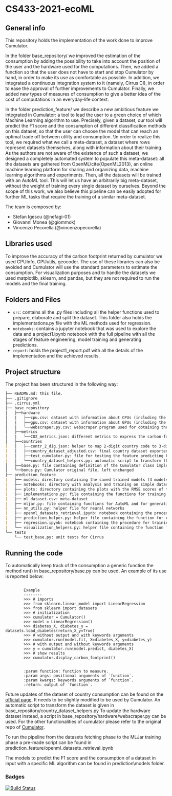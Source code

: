 # CS433-2021-ecoML

## General info

This repository holds the implementation of the work done to improve Cumulator.

In the folder base_repository/ we improved the estimation of the consumption by adding the possibility to take into account the position of the user and the hardware used for the computations.
Then, we added a function so that the user does not have to start and stop Cumulator by hand, in order to make its use as comfortable as possible.
In addition, we integrated a continuous integration system to it (namely, Cirrus CI), in order to ease the approval of further improvements to Cumulator. 
Finally, we added new types of measures of consumption to give a better idea of the cost of computations in an everyday-life context.

In the folder prediction_feature/ we describe a new ambitious feature we integrated in Cumulator: a tool to lead the user to a green choice of which Machine Learning algorithm to use. Precisely, given a dataset, our tool will predict the F1 score and the consumption of different classification methods on this dataset, so that the user can choose the model that can reach an optimal trade off between utility and consumption.
\In order to realize this tool, we required what we call a meta-dataset, a dataset where rows represent datasets themselves, along with information about their training. As the authors are not aware of the existence of such a dataset, we designed a completely automated system to populate this meta-dataset: all the datasets are gathered from OpenML\cite{OpenML2013}, an online machine learning platform for sharing and organizing data, machine learning algorithms and experiments. Then, all the datasets will be trained with an AutoML tool. This will let us have an arbitrarily big meta-dataset, without the weight of training every single dataset by ourselves.
Beyond the scope of this work, we also believe this pipeline can be easily adopted for further ML tasks that require the training of a similar meta-dataset.

The team is composed by:

* Stefan Igescu (@nefagi-01)
* Giovanni Monea (@giommok)
* Vincenzo Pecorella (@vincenzopecorella)

## Libraries used
To improve the accuracy of the carbon footprint returned by cumulator we used CPUInfo, GPUutils, geocoder. The use of these libraries can also be avoided and Cumulator will use the standard parameters to estimate the consumption.
For visualization purposes and to handle the datasets we used matplotlib, sklearn, and pandas, but they are not required to run the models and the final training.


## Folders and Files

- `src`: contains all the .py files including all the helper functions used to prepare, elaborate and split the dataset. 
This folder also holds the implementations.py file with the ML methods used for regression.
- `notebooks`: contains a jupyter notebook that was used to explore the data and a project1.ipynb notebook with the full
pipeline with all the stages of feature engineering, model training and generating predictions.
- `report`: holds the project1_report.pdf with all the details of the implementation and the achieved results.

## Project structure
The project has been structured in the following way:
```markdown
├── README.md: this file.
├── .gitignore
├── .cirrus.yml
├── base_repository
│   ├──hardware
│   |   ├──cpu.csv: dataset with information about CPUs (including the TDP metric important for computing consumption)
│   |   ├──gpu.csv: dataset with information about GPUs (including the TDP metric important for computing consumption)
│   |   └──webscraper.py.csv: webscraper program used for obtaining the cpu.csv and gpu.csv from https://www.techpowerup.com/cpu-specs/ and https://www.techpowerup.com/gpu-specs/
│   ├──metrics
│   |   └──CO2_metrics.json: different metrics to express the carbon-footprint obtained from https://www.epa.gov/energy/greenhouse-gas-equivalencies-calculator
│   ├──countries
|   │   ├──contr_2_dig.json: helper to map 2-digit country code to 3-digit country code, used by country_dataset_helpers.py
|   │   ├──country_dataset_adjusted.csv: final country dataset exported by country_dataset_helpers.py and used by Cumulator
|   │   ├──test_cumulator.py: file for testing the feature predicting F1-score and consumption of different algorithm given a dataset
|   │   └──country_dataset_helpers.py: automatic script to transform the raw country dataset into the version used by Cumulator
│   ├──base.py: file containing definition of the Cumulator class implementing the tool
│   └──bonus.py: Cumulator original file, left unchanged
├── prediction_feature
|   ├── models: directory containing the saved trained models (4 models for F1, 4 models for consumption, thus 2 models per algorithm) and the respective RMSE (1 RMSE file for F1, 1 RMSE file for consumption)
|   ├── notebooks: directory with analysis and training on simple datasets done in different notebooks
|   ├── plots: directory containing the plots with the RMSE scores of the trained models (4 plots for F1, 4 plots for consumption)
|   ├── implementations.py: file containing the functions for training the model
|   ├── ml_dataset.csv: meta-dataset 
|   ├── mljar.py: file containing functions for AutoML and for generating the meta-dataset
|   ├── nn_utils.py: helper file for neural networks
|   ├── openml_datasets_retrieval.ipynb: notebook containing the procedure to populate the meta-dataset
|   ├── prediction_helper.py: helper file containing the function for computing the predictions
|   ├── regression.ipynb: notebook containing the procedure for training the models on the meta-dataset for predicting F1-score and consumption on a given dataset.
|   └── visualization_helpers.py: helper file containing the function for visualizing the predictions
└── tests
    └── test_base.py: unit tests for Cirrus
```

## Running the code

To automatically keep track of the consumption a generic function the method run() in base_repository/base.py can be used. An example of its use is reported below:
```

        Example
        --------
        >>> # imports
        >>> from sklearn.linear_model import LinearRegression
        >>> from sklearn import datasets
        >>> # initialization
        >>> cumulator = Cumulator()
        >>> model = LinearRegression()
        >>> diabetes_X, diabetes_y = datasets.load_diabetes(return_X_y=True)
        >>> # without output and with keywords arguments
        >>> cumulator.run(model.fit, X=diabetes_X, y=diabetes_y)
        >>> # with output and without keywords arguments
        >>> y = cumulator.run(model.predict, diabetes_X)
        >>> # show results
        >>> cumulator.display_carbon_footprint()


        :param function: function to measure.
        :param args: positional arguments of `function`.
        :param kwargs: keywords arguments of `function`.
        :return: output of `function`.
```
Future updates of the dataset of country consumption can be found on the [official page](https://github.com/owid/energy-data?country=). It needs to be slightly modified to be used by Cumulator. An automatic script to transform the dataset is given in base_repository/country_dataset_helpers.py
To update the hardware dataset instead, a script in base_repository/hardware/webscraper.py can be used.
For the other functionalities of cumulator please refer to the original repo of [Cumulator](https://github.com/epfl-iglobalhealth/cumulator).

To run the pipeline from the datasets fetching phase to the MLJar training phase a pre-made script can be found in prediction_feature/openml_datasets_retrieval.ipynb

The models to predict the F1 score and the consumption of a dataset in input with a specific ML algorithm can be found in prediction\models folder.

### Badges

[![Build Status](https://api.cirrus-ci.com/github/epfl-iglobalhealth/CS433-2021-ecoML.svg)](https://cirrus-ci.com/github/epfl-iglobalhealth/CS433-2021-ecoML)

